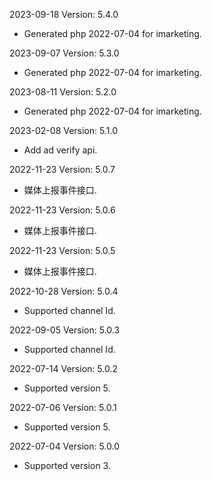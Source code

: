 2023-09-18 Version: 5.4.0
- Generated php 2022-07-04 for imarketing.

2023-09-07 Version: 5.3.0
- Generated php 2022-07-04 for imarketing.

2023-08-11 Version: 5.2.0
- Generated php 2022-07-04 for imarketing.

2023-02-08 Version: 5.1.0
- Add ad verify api.


2022-11-23 Version: 5.0.7
- 媒体上报事件接口.


2022-11-23 Version: 5.0.6
- 媒体上报事件接口.


2022-11-23 Version: 5.0.5
- 媒体上报事件接口.


2022-10-28 Version: 5.0.4
- Supported channel Id.


2022-09-05 Version: 5.0.3
- Supported channel Id.


2022-07-14 Version: 5.0.2
- Supported version 5.

2022-07-06 Version: 5.0.1
- Supported version 5.

2022-07-04 Version: 5.0.0
- Supported version 3.

